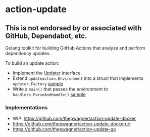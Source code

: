 # action-update

## This is not endorsed by or associated with GitHub, Dependabot, etc.

Golang toolkit for building GitHub Actions that analyze and perform dependency updates.

To build an update action:
* Implement the [Updater](https://github.com/thepwagner/action-update/blob/86bcb48b1d7395e207073cc60b789a6da677bde0/updater/updater.go#L41-L45) interface.
* Extend `updateaction.Environment` into a struct that implements `updater.Factory` [sample](https://github.com/thepwagner/action-update-go/blob/68c5ba279d625e2fd526e9dfa4919612960f2158/gomodules/env.go#L8-L15)
* Write a `main()` that passes the environment to `handlers.ParseAndHandle()` [sample](https://github.com/thepwagner/action-update-go/blob/68c5ba279d625e2fd526e9dfa4919612960f2158/main.go#L16-L22)

### Implementations

* WIP: https://github.com/thepwagner/action-update-docker
* https://github.com/thepwagner/action-update-dockerurl
* https://github.com/thepwagner/action-update-go
